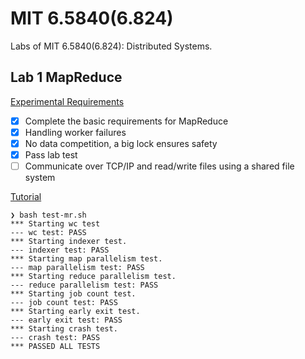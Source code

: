 # MIT 6.5840(6.824)

Labs of MIT 6.5840(6.824): Distributed Systems.

## Lab 1 MapReduce
[Experimental Requirements](http://nil.csail.mit.edu/6.5840/2024/labs/lab-mr.html)

- [x] Complete the basic requirements for MapReduce
- [x] Handling worker failures
- [x] No data competition, a big lock ensures safety
- [x] Pass lab test
- [ ] Communicate over TCP/IP and read/write files using a shared file system

[Tutorial](https://blog.csdn.net/hzf0701/article/details/138867824?spm=1001.2014.3001.5501)

```shell
❯ bash test-mr.sh
*** Starting wc test
--- wc test: PASS
*** Starting indexer test.
--- indexer test: PASS
*** Starting map parallelism test.
--- map parallelism test: PASS
*** Starting reduce parallelism test.
--- reduce parallelism test: PASS
*** Starting job count test.
--- job count test: PASS
*** Starting early exit test.
--- early exit test: PASS
*** Starting crash test.
--- crash test: PASS
*** PASSED ALL TESTS
```